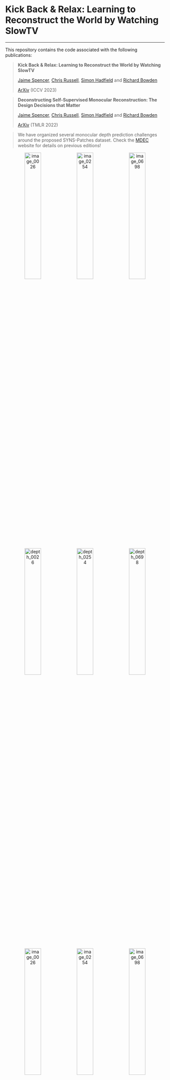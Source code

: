 
# Kick Back & Relax: Learning to Reconstruct the World by Watching SlowTV

---


This repository contains the code associated with the following publications:

> **Kick Back & Relax: Learning to Reconstruct the World by Watching SlowTV**
>
> [Jaime Spencer](https://www.surrey.ac.uk/people/jaime-spencer-martin), 
> [Chris Russell](https://www.amazon.science/author/chris-russell), 
> [Simon Hadfield](http://personal.ee.surrey.ac.uk/Personal/S.Hadfield) 
> and 
> [Richard Bowden](http://personal.ee.surrey.ac.uk/Personal/R.Bowden/)
>
> [ArXiv](https://arxiv.org/abs/2307.10713) (ICCV 2023)

> **Deconstructing Self-Supervised Monocular Reconstruction: The Design Decisions that Matter**
>
> [Jaime Spencer](https://www.surrey.ac.uk/people/jaime-spencer-martin), 
> [Chris Russell](https://www.amazon.science/author/chris-russell), 
> [Simon Hadfield](http://personal.ee.surrey.ac.uk/Personal/S.Hadfield) 
> and 
> [Richard Bowden](http://personal.ee.surrey.ac.uk/Personal/R.Bowden/)
>
> [ArXiv](https://arxiv.org/abs/2208.01489) (TMLR 2022)

> We have organized several monocular depth prediction challenges around the proposed SYNS-Patches dataset.
> Check the [MDEC](https://jspenmar.github.io/MDEC/) website for details on previous editions! 

<p align="center">
<img src="./assets/syns/image_0026.png" alt="image_0026"  width="32%"/>
<img src="./assets/syns/image_0254.png" alt="image_0254"  width="32%"/>
<img src="./assets/syns/image_0698.png" alt="image_0698"  width="32%"/>
 
<img src="./assets/syns/depth_0026.png" alt="depth_0026"  width="32%"/>
<img src="./assets/syns/depth_0254.png" alt="depth_0254"  width="32%"/>
<img src="./assets/syns/depth_0698.png" alt="depth_0698"  width="32%"/>
</p>

<p align="center">
<img src="./assets/slowtv/00_natural.png" alt="image_0026"  width="32%"/>
<img src="./assets/slowtv/00_driving.png" alt="image_0254"  width="32%"/>
<img src="./assets/slowtv/00_underwater.png" alt="image_0698"  width="32%"/>
 
<img src="./assets/slowtv/03_natural.png" alt="depth_0026"  width="32%"/>
<img src="./assets/slowtv/03_driving.png" alt="depth_0254"  width="32%"/>
<img src="./assets/slowtv/03_underwater.png" alt="depth_0698"  width="32%"/>
</p>

---

## Project Structure
- [`.git-hooks`](./.git-hooks): Dir containing a pre-commit hook for ignoring Jupyter Notebook outputs.
- [`api`](./api): Dir containing main scripts for training, evaluating and data preparation.
- [`assets`](./assets) Dir containing images used in README. 
- [`cfg`](./cfg) Dir containing config files for training/evaluating.
- [`docker`](./docker) Dir containing Dockerfile and Anaconda package requirements.
- [`data`](./data)*: (Optional) Dir containing datasets.
- [`hpc`](./hpc): (Optional) Dir containing submission files to HPC clusters.
- [`models`](./models)*: (Optional) Dir containing trained model checkpoints.  
- [`results`](./results)*: Dir containing the precomputed results used in the paper.
- [`src`](./src): Dir containing source code.
- [`.gitignore`](./.gitignore): File containing patterns ignored by Git.
- [`PATHS.yaml`](./PATHS.yaml)*: File containing additional data & model roots.
- [`README.md`](./README.md): This file!

`*` Not tracked by Git!

---

## Pretrained Checkpoints

You can download the pretrained full model from the following DropBox link:

* KBR: https://www.dropbox.com/s/o8j4wyhnhgvh4o7/kbr.ckpt?dl=0

We also provide a [minium-requirements script](./api/quickstart/run.py) to load a pretrained model and 
compute predictions on a directory of images. 
This is probably what you want if you just want to try out the model, as opposed to training it yourself.
Code illustrating how to align the predictions to a ground-truth depth map can be found [here](./api/quickstart/align.py).

The only requirements for running the model are: `timm`, `torch` and `numpy`

---

## MapFreeReloc

You can download the val/test MapFreeReloc predictions for our public model from:

* KBR: https://www.dropbox.com/scl/fi/xy95m4xl5qlqvu6bpn9ba/mapfree_kbr_depth.tar.gz?rlkey=tjg8xbgsowd9fbkvw7uusg53m&dl=0

These can be used in your own MapFreeReloc submission to replace the baseline DPT+KITTI.
Please remember to [cite us](#citation) if doing so!

---

## Getting Started

Each section of the code has its own README file with more detailed instructions.
Follow them only after having carried out the remaining steps in this section.

- [Datasets](./api/data/README.md)
- [Evaluating](./api/eval/README.md)
- [MapFreeReloc](./api/mapfree/README.md)
- [Training](./api/train/README.md)
- [Source Code](./src/README.md)

### PYTHONPATH
Remember to add the path to the repo to the `PYTHONPATH` in order to run the code.
```shell
# Example for `bash`. Can be added to `~/.bashrc`.
export PYTHONPATH=/path/to/slowtv_monodepth:$PYTHONPATH
```

### Git Hooks
First, set up a GitHub pre-commit hook that stops us from committing [Jupyter Notebooks](https://jupyter.org) with outputs, 
since they may potentially contain large images.
```shell
./.git-hooks/setup.sh
chmod +x .git/hooks/pre-commit  # File sometimes isn't copied as executable. This should fix it. 
```

### Anaconda
If using [Miniconda](https://docs.conda.io/en/latest/miniconda.html), create the environment and run commands as
```shell
ENV_NAME=slowtv
conda env create --file docker/environment.yml
conda activate $ENV_NAME
python api/train/train.py ...
```

### Docker
To instead build the [Docker](https://www.docker.com) image, run
```shell
docker build -t $ENV_NAME ./docker
docker run -it \
    --shm-size=24gb \
    --gpus all \
    -v $(pwd -P):$(pwd -P) \
    -v /path/to/dataroot1:/path/to/dataroot1 \
    --user $(id -u):$(id -g) \
    $ENV_NAME:latest \
    /bin/bash

python api/train/train.py ...
```

### Paths
The default locations for datasets and model checkpoints are `./data` & `./models`, respectively.
If you want to store them somewhere else, you can either create [symlinks]( https://man7.org/linux/man-pages/man2/symlink.2.html) to them, or add additional roots.
This is done by creating the `./PATHS.yaml` file with the following contents:

```yaml
# -----------------------------------------------------------------------------
MODEL_ROOTS: 
  - /path/to/modelroot1

DATA_ROOTS:
  - /path/to/dataroot1
  - /path/to/dataroot2
  - /path/to/dataroot3
# -----------------------------------------------------------------------------
```

> **NOTE:** This file should not be tracked by Git, as it may contain sensitve information about your machine. 

Multiple roots may be useful if training in an HPC cluster where data has to be copied locally.
Roots should be listed in order of preference, i.e. `dataroot1/kitti_raw_syns` will be given preference over `dataroot2/kitti_raw_syns`.

### Results

We provide the YAML files containing the precomputed results used in the paper. 
These should be copied over to the `./models` directory (or any desired root) in order to follow the structure required 
by the evaluation and table-generating scripts. 

```shell
cp -r ./results/* ./models
```

---
  
## Citation
If you used the code in this repository or found the papers interesting, please cite them as
```text
@inproceedings{spencer2023slowtv,
title={Kick Back & Relax: Learning to Reconstruct the World by Watching SlowTV},
author={Jaime Spencer and Chris Russell and Simon Hadfield and Richard Bowden},
booktitle={Proceedings of the IEEE/CVF International Conference on Computer Vision},
year={2023}
}
```

```text
@article{spencer2022deconstructing,
title={Deconstructing Self-Supervised Monocular Reconstruction: The Design Decisions that Matter},
author={Jaime Spencer and Chris Russell and Simon Hadfield and Richard Bowden},
journal={Transactions on Machine Learning Research},
issn={2835-8856},
year={2022},
url={https://openreview.net/forum?id=GFK1FheE7F},
note={Reproducibility Certification}
}
```

---
  
## References
We would also like to thank the authors of the papers below for their contributions and for releasing their code. 
Please consider citing them in your own work.

| Tag           | Title                                                                                                    | Author              | Conf      | ArXiv                                                                                                             | GitHub                                                               |
|---------------|----------------------------------------------------------------------------------------------------------|---------------------|-----------|-------------------------------------------------------------------------------------------------------------------|----------------------------------------------------------------------|
| Garg          | Unsupervised CNN for Single View Depth Estimation: Geometry to the Rescue                                | Garg et. al         | ECCV 2016 | [ArXiv](https://arxiv.org/abs/1603.04992)                                                                         | [GitHub](https://github.com/Ravi-Garg/Unsupervised_Depth_Estimation) |
| Monodepth     | Unsupervised Monocular Depth Estimation with Left-Right Consistency                                      | Godard et. al       | CVPR 2017 | [ArXiv](https://arxiv.org/abs/1609.03677)                                                                         | [GitHub](https://github.com/mrharicot/monodepth)                     |
| Kuznietsov    | Semi-Supervised Deep Learning for Monocular Depth Map Prediction                                         | Kuznietsov et. al   | CVPR 2017 | [ArXiv](https://arxiv.org/abs/1702.02706)                                                                         | [GitHub](https://github.com/Yevkuzn/semodepth)                       |
| SfM-Learner   | Unsupervised Learning of Depth and Ego-Motion from Video                                                 | Zhou et. al         | CVPR 2017 | [ArXiv](https://arxiv.org/abs/1704.07813)                                                                         | [GitHub](https://github.com/tinghuiz/SfMLearner)                     |
| Depth-VO-Feat | Unsupervised Learning of Monocular Depth Estimation and Visual Odometry with Deep Feature Reconstruction | Zhan et. al         | CVPR 2018 | [ArXiv](https://arxiv.org/abs/1803.03893)                                                                         | [GitHub](https://github.com/Huangying-Zhan/Depth-VO-Feat)            |
| DVSO          | Deep Virtual Stereo Odometry: Leveraging Deep Depth Prediction for Monocular Direct Sparse Odometry      | Yang et. al         | ECCV 2018 | [ArXiv](https://arxiv.org/abs/1807.02570)                                                                         |                                                                      |
| Klodt         | Supervising the new with the old: learning SFM from SFM                                                  | Klodt & Vedaldi     | ECCV 2018 | [CVF](https://openaccess.thecvf.com/content_ECCV_2018/papers/Maria_Klodt_Supervising_the_new_ECCV_2018_paper.pdf) |                                                                      |
| MonoResMatch  | Learning monocular depth estimation infusing traditional stereo knowledge                                | Tosi et. al         | CVPR 2019 | [ArXiv](https://arxiv.org/abs/1904.04144)                                                                         | [GitHub](https://github.com/fabiotosi92/monoResMatch-Tensorflow)     |
| DepthHints    | Self-Supervised Monocular Depth Hints                                                                    | Watson et. al       | ICCV 2019 | [ArXiv](https://arxiv.org/abs/1909.09051)                                                                         | [GitHub](https://github.com/nianticlabs/depth-hints)                 |
| Monodepth2    | Digging Into Self-Supervised Monocular Depth Estimation                                                  | Godard et. al       | ICCV 2019 | [ArXiv](https://arxiv.org/abs/1806.01260)                                                                         | [GitHub](https://github.com/nianticlabs/monodepth2)                  |
| SuperDepth    | SuperDepth: Self-Supervised, Super-Resolved Monocular Depth Estimation                                   | Pillai et. al       | ICRA 2019 | [ArXiv](https://arxiv.org/abs/1810.01849)                                                                         | [GitHub](https://github.com/ToyotaResearchInstitute/superdepth)      |
| Johnston      | Self-supervised Monocular Trained Depth Estimation using Self-attention and Discrete Disparity Volume    | Johnston & Carneiro | CVPR 2020 | [ArXiv](https://arxiv.org/abs/2003.13951)                                                                         |                                                                      |
| FeatDepth     | Feature-metric Loss for Self-supervised Learning of Depth and Egomotion                                  | Shu et. al          | ECCV 2020 | [ArXiv](https://arxiv.org/abs/2007.10603)                                                                         | [GitHub](https://github.com/sconlyshootery/FeatDepth)                |
| CADepth       | Channel-Wise Attention-Based Network for Self-Supervised Monocular Depth Estimation                      | Yan et. al          | 3DV 2021  | [ArXiv](https://arxiv.org/abs/2112.13047)                                                                         | [GitHub](https://github.com/kamiLight/CADepth-master)                |
| DiffNet       | Self-Supervised Monocular Depth Estimation with Internal Feature Fusion                                  | Zhou et. al         | BMVC 2021 | [ArXiv](https://arxiv.org/abs/2110.09482)                                                                         | [GitHub](https://github.com/brandleyzhou/DIFFNet)                    |
| HR-Depth      | HR-Depth: High Resolution Self-Supervised Monocular Depth Estimation                                     | Lyu et. al          | AAAI 2021  | [ArXiv](https://arxiv.org/abs/2012.07356)                                                                         | [GitHub](https://github.com/shawLyu/HR-Depth)                        |          
| MiDaS         | Towards Robust Monocular Depth Estimation: Mixing Datasets for Zero-shot Cross-dataset Transfer          | Ranftl el. al       | PAMI 2020 | [ArXiv](https://arxiv.org/abs/1907.01341v3)                                                                       | [GitHub](https://github.com/isl-org/MiDaS)                           |
| DPT           | Vision Transformers for Dense Prediction                                                                 | Ranftl el. al       | ICCV 2021 | [ArXiv](https://arxiv.org/abs/2103.13413)                                                                         | [GitHub](https://github.com/isl-org/DPT)                             |
| NeWCRFs       | NeW CRFs: Neural Window Fully-connected CRFs for Monocular Depth Estimation                              | Weihao el. al       | CVPR 2022 | [ArXiv](https://arxiv.org/abs/2203.01502)                                                                         | [GitHub](https://github.com/aliyun/NeWCRFs)                          |

---

## Licence
This project is licenced under the `Commons Clause` and `GNU GPL` licenses.
For commercial use, please contact the authors. 

---

